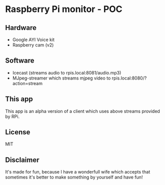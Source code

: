 # Raspberry Pi monitor - POC
## Hardware
- Google AYI Voice kit
- Raspberry cam (v2)

## Software
- Icecast (streams audio to rpis.local:8081/audio.mp3)
- MJpeg-streamer which streams mjpeg video to rpis.local:8080/?action=stream

## This app
This app is an alpha version of a client which uses above streams provided by RPi.

## License
MIT

## Disclaimer
It's made for fun, because I have a wonderfull wife which accepts that sometimes it's better to make something by yourself and have fun!
